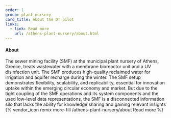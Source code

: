 ```yaml
---
order: 1
group: plant_nursery
card_title: About the DT pilot
links:
  - link: Read more
    url: /athens-plant-nursery/about.html
---
```


#### About

The sewer mining facility (SMF) at the municipal plant nursery of Athens, Greece, treats wastewater with a membrane bioreactor unit and a UV disinfection unit. The SMF produces high-quality reclaimed water for irrigation and aquifer recharge during the winter. The SMF setup demonstrates flexibility, scalability, and replicability, essential for innovation uptake within the emerging circular economy and market. But due to the tight coupling of the SMF operations and its system components and the used low-level data representations, the SMF is a disconnected information silo that lacks the ability for knowledge sharing and gaining relevant insights {% vendor_icon remix more-fill /athens-plant-nursery/about Read more %}
